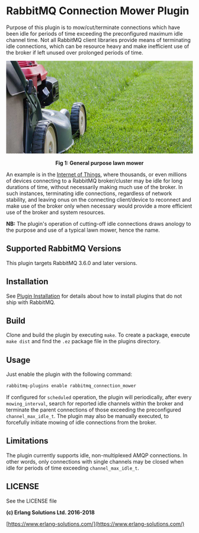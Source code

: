 # RabbitMQ Connection Mower Plugin

Purpose of this plugin is to mow/cut/terminate connections which have been idle for periods of time exceeding the preconfigured maximum idle channel time. Not all RabbitMQ client libraries provide means of terminating idle connections, which can be resource heavy and make inefficient use of the broker if left unused over prolonged periods of time.

<p style="text-align:center"><img src="./priv/images/lawn_mower.jpg" align="centre" height="250" width="800"></p>
<p style="text-align:center"><b>Fig 1: General purpose lawn mower</b></p>


An example is in the [Internet of Things](https://en.wikipedia.org/wiki/Internet_of_things), where thousands, or even millions of devices connecting to a RabbitMQ broker/cluster may be idle for long durations of time, without necessarily making much use of the broker. In such instances, terminating idle connections, regardless of network stability, and leaving onus on the connecting client/device to reconnect and make use of the broker only when necessary would provide a more efficient use of the broker and system resources.

**NB:** The plugin's operation of cutting-off idle connections draws anology to the purpose and use of a typical lawn mower, hence the name.


## Supported RabbitMQ Versions

This plugin targets RabbitMQ 3.6.0 and later versions.

## Installation

See [Plugin Installation](http://www.rabbitmq.com/installing-plugins.html) for details
about how to install plugins that do not ship with RabbitMQ.

## Build

Clone and build the plugin by executing `make`. To create a package, execute `make dist` and find the `.ez` package file in the plugins directory.

## Usage ##

Just enable the plugin with the following command:

```bash
rabbitmq-plugins enable rabbitmq_connection_mower
```
If configured for `scheduled` operation, the plugin will periodically, after every `mowing_interval`, search for reported idle channels within the broker and terminate the parent connections of those exceeding the preconfigured `channel_max_idle_t`. The plugin may also be manually executed, to forcefully initiate mowing of idle connections from the broker.

## Limitations ##

The plugin currently supports idle, non-multiplexed AMQP connections. In other words, only connections with single channels may be closed when idle for periods of time exceeding `channel_max_idle_t`. 

## LICENSE ##

See the LICENSE file

**(c) Erlang Solutions Ltd. 2016-2018**

[https://www.erlang-solutions.com/](https://www.erlang-solutions.com/)